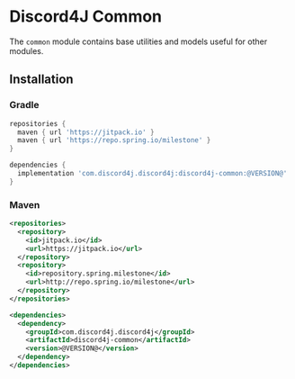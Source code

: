 # Discord4J Common
The `common` module contains base utilities and models useful for other modules.

## Installation
### Gradle
```groovy
repositories {
  maven { url 'https://jitpack.io' }
  maven { url 'https://repo.spring.io/milestone' }
}

dependencies {
  implementation 'com.discord4j.discord4j:discord4j-common:@VERSION@'
}
```
### Maven
```xml
<repositories>
  <repository>
    <id>jitpack.io</id>
    <url>https://jitpack.io</url>
  </repository>
  <repository> 
    <id>repository.spring.milestone</id> 
    <url>http://repo.spring.io/milestone</url> 
  </repository>
</repositories>

<dependencies>
  <dependency>
    <groupId>com.discord4j.discord4j</groupId>
    <artifactId>discord4j-common</artifactId>
    <version>@VERSION@</version>
  </dependency>
</dependencies>
```